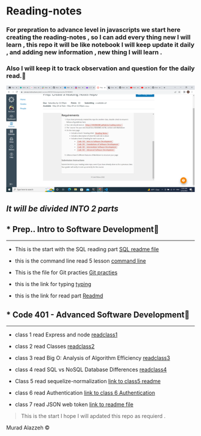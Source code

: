 # Reading-notes 
### For prepration to advance level in javascripts we start here creating the reading-notes , so I can add every thing new I will learn , this repo it will be like notebook I will keep update it daily , and adding new information , new thing I will learn .
### Also I will keep it to track observation and question for the daily read.📓

![link](./image/read%20note.png)

## ***It will be divided INTO 2 parts*** 
## * Prep.. Intro to Software Development📕
------------------------------------------------
* This is the start with the SQL reading part [SQL readme file](./Prep../SQL.md)
* this is the command line read 5 lesson [command line ](./Prep../Command%20line.md)
* This is the file for Git practies [Git practies](./Prep../GIT%20Practice.md)





* this is the link for typing [typing](./Prep../typing.md)

* this is the link for read part [Readmd](./Prep../read.md)








## * Code 401 - Advanced Software Development📘
-----------------------------------------
* class 1 read Express and node [readclass1](./code401/Class1.md)
* class 2 read Classes [readclass2](./code401/Class2.md)
 




* class 3 read Big O: Analysis of Algorithm Efficiency  [readclass3](./code401/class3.md)
* class 4 read SQL vs NoSQL Database Differences  [readclass4](./code401/class4.md)
* Class 5 read sequelize-normalization  [link to class5 readme](./code401/Class5.md)







* class 6 read Authentication [link to class 6 Authentication](./code401/class6.md)
* class 7 read JSON web token [link to readme file ](./code401/class7.md)

> This is the start I hope I will apdated this repo as requierd . 

Murad Alazzeh ©️


